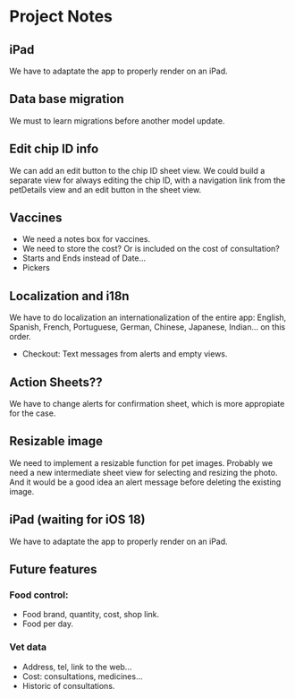# Project Notes

## iPad
We have to adaptate the app to properly render on an iPad.


## Data base migration
We must to learn migrations before another model update.


## Edit chip ID info
We can add an edit button to the chip ID sheet view. We could build a separate view for always editing the chip ID, with a navigation link from the petDetails view and an edit button in the sheet view.  


## Vaccines
- We need a notes box for vaccines.
- We need to store the cost? Or is included on the cost of consultation?
- Starts and Ends instead of Date...
- Pickers 


## Localization and i18n
We have to do localization an internationalization of the entire app: English, Spanish, French, Portuguese, German, Chinese, Japanese, Indian... on this order.
* Checkout: Text messages from alerts and empty views.


## Action Sheets??
We have to change alerts for confirmation sheet, which is more appropiate for the case.


## Resizable image
We need to implement a resizable function for pet images. Probably we need a new intermediate sheet view for selecting and resizing the photo. And it would be a good idea an alert message before deleting the existing image.


## iPad (waiting for iOS 18)
We have to adaptate the app to properly render on an iPad.


## Future features
### Food control:
- Food brand, quantity, cost, shop link.
- Food per day.

### Vet data
- Address, tel, link to the web...
- Cost: consultations, medicines...
- Historic of consultations.

